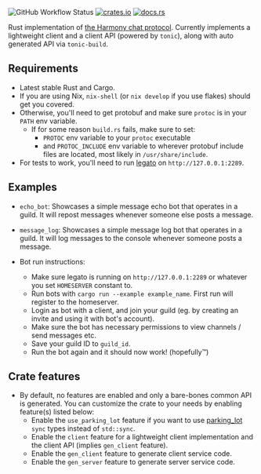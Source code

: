 ![GitHub Workflow Status](https://img.shields.io/github/workflow/status/yusdacra/harmony_rust_sdk/Rust)
[![crates.io](https://img.shields.io/crates/v/harmony_rust_sdk)](https://crates.io/crates/harmony_rust_sdk)
[![docs.rs](https://docs.rs/harmony_rust_sdk/badge.svg)](https://docs.rs/harmony_rust_sdk)

Rust implementation of [the Harmony chat protocol](https://github.com/harmony-development).
Currently implements a lightweight client and a client API (powered by `tonic`), along with auto generated API via `tonic-build`.

## Requirements
- Latest stable Rust and Cargo.
- If you are using Nix, `nix-shell` (or `nix develop` if you use flakes) should get you covered.
- Otherwise, you'll need to get protobuf and make sure `protoc` is in your `PATH` env variable.
  - If for some reason `build.rs` fails, make sure to set: 
    - `PROTOC` env variable to your `protoc` executable
    - and `PROTOC_INCLUDE` env variable to wherever protobuf include files are located, most likely in `/usr/share/include`.
- For tests to work, you'll need to run [legato](https://github.com/harmony-development/legato) on `http://127.0.0.1:2289`.

## Examples
- `echo_bot`: Showcases a simple message echo bot that operates in a guild. It will repost messages whenever someone else posts a message.
- `message_log`: Showcases a simple message log bot that operates in a guild. It will log messages to the console whenever someone posts a message.

- Bot run instructions:
    - Make sure legato is running on `http://127.0.0.1:2289` or whatever you set `HOMESERVER` constant to.
    - Run bots with `cargo run --example example_name`. First run will register to the homeserver.
    - Login as bot with a client, and join your guild (eg. by creating an invite and using it with bot's account).
    - Make sure the bot has necessary permissions to view channels / send messages etc.
    - Save your guild ID to `guild_id`.
    - Run the bot again and it should now work! (hopefully™)

## Crate features
- By default, no features are enabled and only a bare-bones common API is generated. You can customize the crate to your needs by enabling feature(s) listed below:
    - Enable the `use_parking_lot` feature if you want to use [parking_lot](https://github.com/Amanieu/parking_lot) `sync` types instead of `std::sync`.
    - Enable the `client` feature for a lightweight client implementation and the client API (implies `gen_client` feature).
    - Enable the `gen_client` feature to generate client service code.
    - Enable the `gen_server` feature to generate server service code.

